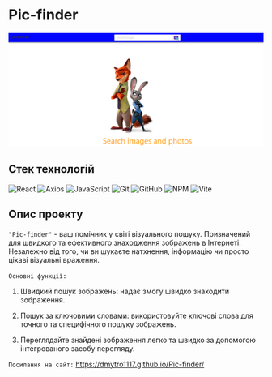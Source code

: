 # Pic-finder

![Pic-finder](./assets/pic-finder.png)

## Стек технологій

![React](https://img.shields.io/badge/React-20232A?style=for-the-badge&logo=react&logoColor=61DAFB)
![Axios](https://img.shields.io/badge/axios-671ddf?&style=for-the-badge&logo=axios&logoColor=white)
![JavaScript](https://img.shields.io/badge/javascript-%23323330.svg?style=for-the-badge&logo=javascript&logoColor=%23F7DF1E)
![Git](https://img.shields.io/badge/git-%23F05033.svg?style=for-the-badge&logo=git&logoColor=white)
![GitHub](https://img.shields.io/badge/github-%23121011.svg?style=for-the-badge&logo=github&logoColor=white)
![NPM](https://img.shields.io/badge/NPM-%23000000.svg?style=for-the-badge&logo=npm&logoColor=white)
![Vite](https://img.shields.io/badge/Vite-B73BFE?style=for-the-badge&logo=vite&logoColor=FFD62E)

## Опис проекту

`"Pic-finder"` - ваш помічник у світі візуального пошуку. Призначений для швидкого та ефективного
знаходження зображень в Інтернеті. Незалежно від того, чи ви шукаєте натхнення, інформацію чи просто
цікаві візуальні враження.

`Основні функції:`

1. Швидкий пошук зображень: надає змогу швидко знаходити зображення.

2. Пошук за ключовими словами: використовуйте ключові слова для точного та специфічного пошуку
   зображень.

3. Переглядайте знайдені зображення легко та швидко за допомогою інтегрованого засобу перегляду.

`Посилання на сайт:` https://dmytro1117.github.io/Pic-finder/
